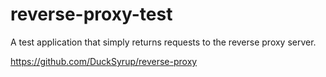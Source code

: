 reverse-proxy-test
==============

A test application that simply returns requests to the reverse proxy server.

https://github.com/DuckSyrup/reverse-proxy
